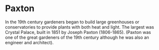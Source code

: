 # Paxton

In the 19th century gardeners began to build large greenhouses or conservatories to provide plants with both heat and light. The largest was Crystal Palace, built in 1851 by Joseph Paxton (1806-1865). (Paxton was one of the great gardeners of the 19th century although he was also an engineer and architect).
